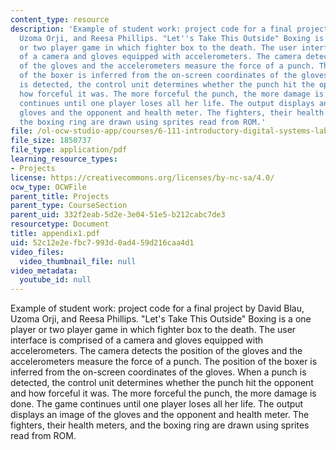 ```yaml
---
content_type: resource
description: 'Example of student work: project code for a final project by David Blau,
  Uzoma Orji, and Reesa Phillips. "Let''s Take This Outside" Boxing is a one player
  or two player game in which fighter box to the death. The user interface is comprised
  of a camera and gloves equipped with accelerometers. The camera detects the position
  of the gloves and the accelerometers measure the force of a punch. The position
  of the boxer is inferred from the on-screen coordinates of the gloves. When a punch
  is detected, the control unit determines whether the punch hit the opponent and
  how forceful it was. The more forceful the punch, the more damage is done. The game
  continues until one player loses all her life. The output displays an image of the
  gloves and the opponent and health meter. The fighters, their health meters, and
  the boxing ring are drawn using sprites read from ROM.'
file: /ol-ocw-studio-app/courses/6-111-introductory-digital-systems-laboratory-spring-2006/52c12e2efbc7993d0ad459d216caa4d1_appendix1.pdf
file_size: 1850737
file_type: application/pdf
learning_resource_types:
- Projects
license: https://creativecommons.org/licenses/by-nc-sa/4.0/
ocw_type: OCWFile
parent_title: Projects
parent_type: CourseSection
parent_uid: 332f2eab-5d2e-3e04-51e5-b212cabc7de3
resourcetype: Document
title: appendix1.pdf
uid: 52c12e2e-fbc7-993d-0ad4-59d216caa4d1
video_files:
  video_thumbnail_file: null
video_metadata:
  youtube_id: null
---
```

Example of student work: project code for a final project by David Blau, Uzoma Orji, and Reesa Phillips. "Let's Take This Outside" Boxing is a one player or two player game in which fighter box to the death. The user interface is comprised of a camera and gloves equipped with accelerometers. The camera detects the position of the gloves and the accelerometers measure the force of a punch. The position of the boxer is inferred from the on-screen coordinates of the gloves. When a punch is detected, the control unit determines whether the punch hit the opponent and how forceful it was. The more forceful the punch, the more damage is done. The game continues until one player loses all her life. The output displays an image of the gloves and the opponent and health meter. The fighters, their health meters, and the boxing ring are drawn using sprites read from ROM.